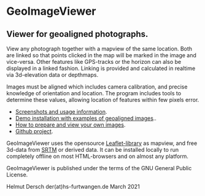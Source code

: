 # GeoImageViewer

## Viewer for geoaligned photographs. 

View any photograph together 
with a mapview of the same
location. Both are linked so that points clicked in 
the map will be marked in the image and vice-versa.
Other features like GPS-tracks or the horizon can also be 
displayed in a linked fashion. Linking is provided
and calculated in realtime via 3d-elevation data or depthmaps.

Images must be aligned which includes camera calibration, and precise knowledge of
orientation and location. The program includes tools to determine
these values, allowing location of features within few pixels error.


* [Screenshots and usage information](https://hdersch.github.io/Viewing.html).
* [Demo installation with examples of geoaligned images](https://hdersch.github.io/app/main.html)..
* [How to prepare and view your own images](https://hdersch.github.io/Editing.html).
* [Github project](https://github.com/hdersch/hdersch.github.io).

GeoImageViewer uses the opensource [Leaflet-library](https://leafletjs.com/) as mapview, and free 
3d-data from [SRTM](https://eospso.nasa.gov/missions/shuttle-radar-topography-mission) or derived data. 
It can be installed
locally to run completely offline on most HTML-browsers and on almost
any platform.

GeoImageViewer is published under the terms of the
GNU General Public License.

Helmut Dersch der(at)hs-furtwangen.de March 2021


